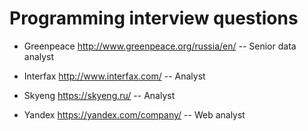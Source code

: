 # Programming interview questions

- Greenpeace http://www.greenpeace.org/russia/en/
    -- Senior data analyst

- Interfax http://www.interfax.com/
    -- Analyst    

- Skyeng https://skyeng.ru/
    -- Analyst

- Yandex https://yandex.com/company/
    -- Web analyst
